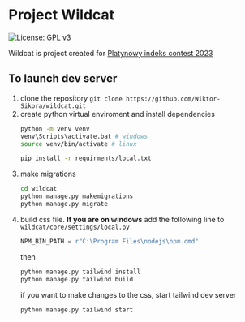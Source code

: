 # Project Wildcat
[![License: GPL v3](https://img.shields.io/badge/License-GPLv3-blue.svg)](https://www.gnu.org/licenses/gpl-3.0)

Wildcat is project created for [Platynowy indeks contest 2023](https://tu.kielce.pl/platynowy-indeks-2023/)

## To launch dev server

1. clone the repository
   `git clone https://github.com/Wiktor-Sikora/wildcat.git`
2. create python virtual enviroment and install dependencies
   ```bash
   python -m venv venv
   venv\Scripts\activate.bat # windows
   source venv/bin/activate # linux

   pip install -r requirments/local.txt
   ```
3. make migrations
   ```bash
   cd wildcat
   python manage.py makemigrations
   python manage.py migrate
   ```
4. build css file. **If you are on windows** add the following line to `wildcat/core/settings/local.py`
   ```python
   NPM_BIN_PATH = r"C:\Program Files\nodejs\npm.cmd"
   ```
   then
   ```bash
   python manage.py tailwind install
   python manage.py tailwind build
   ```
   if you want to make changes to the css, start tailwind dev server
   ```bash
   python manage.py tailwind start
   ```
